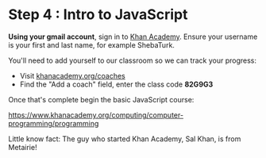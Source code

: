 # Step 4 : Intro to JavaScript

**Using your gmail account**, sign in to [Khan Academy](https://www.khanacademy.org). Ensure your username is your first and last name, for example ShebaTurk.

You'll need to add yourself to our classroom so we can track your progress:
* Visit [khanacademy.org/coaches](khanacademy.org/coaches)
* Find the "Add a coach" field, enter the class code **82G9G3**

Once that's complete begin the basic JavaScript course:

https://www.khanacademy.org/computing/computer-programming/programming

Little know fact: The guy who started Khan Academy, Sal Khan, is from Metairie!